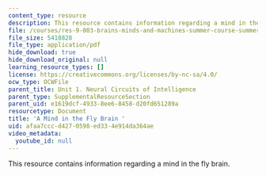 ```yaml
---
content_type: resource
description: This resource contains information regarding a mind in the fly brain.
file: /courses/res-9-003-brains-minds-and-machines-summer-course-summer-2015/afaa7cccd4270598ed334e914da364ae_MITRES_9_003SUM15_sem1.pdf
file_size: 5418828
file_type: application/pdf
hide_download: true
hide_download_original: null
learning_resource_types: []
license: https://creativecommons.org/licenses/by-nc-sa/4.0/
ocw_type: OCWFile
parent_title: Unit 1. Neural Circuits of Intelligence
parent_type: SupplementalResourceSection
parent_uid: e1619dcf-4933-8ee6-8458-d20fd651289a
resourcetype: Document
title: 'A Mind in the Fly Brain '
uid: afaa7ccc-d427-0598-ed33-4e914da364ae
video_metadata:
  youtube_id: null
---
```

This resource contains information regarding a mind in the fly brain.
